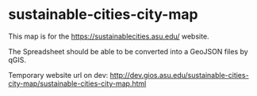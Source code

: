 # sustainable-cities-city-map
This map is for the https://sustainablecities.asu.edu/ website.

The Spreadsheet should be able to be converted into a GeoJSON files by qGIS.

Temporary website url on dev: http://dev.gios.asu.edu/sustainable-cities-city-map/sustainable-cities-city-map.html
